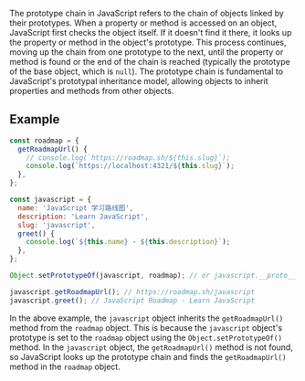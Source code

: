 <!--
 * @Author: capybarato 1023536640@qq.com
 * @Date: 2024-10-08 19:23:45
 * @LastEditors: capybarato 1023536640@qq.com
 * @LastEditTime: 2024-10-08 20:42:31
 * @FilePath: \roadMapPro\src\data\question-groups\javascript\content\prototype-chain.md
 * @Description: 这是默认设置,请设置`customMade`, 打开koroFileHeader查看配置 进行设置: https://github.com/OBKoro1/koro1FileHeader/wiki/%E9%85%8D%E7%BD%AE
-->
The prototype chain in JavaScript refers to the chain of objects linked by their prototypes. When a property or method is accessed on an object, JavaScript first checks the object itself. If it doesn't find it there, it looks up the property or method in the object's prototype. This process continues, moving up the chain from one prototype to the next, until the property or method is found or the end of the chain is reached (typically the prototype of the base object, which is `null`). The prototype chain is fundamental to JavaScript's prototypal inheritance model, allowing objects to inherit properties and methods from other objects.

## Example

```js
const roadmap = {
  getRoadmapUrl() {
    // console.log(`https://roadmap.sh/${this.slug}`);
    console.log(`https://localhost:4321/${this.slug}`);
  },
};

const javascript = {
  name: 'JavaScript 学习路线图',
  description: 'Learn JavaScript',
  slug: 'javascript',
  greet() {
    console.log(`${this.name} - ${this.description}`);
  },
};

Object.setPrototypeOf(javascript, roadmap); // or javascript.__proto__ = roadmap;

javascript.getRoadmapUrl(); // https://roadmap.sh/javascript
javascript.greet(); // JavaScript Roadmap - Learn JavaScript
```

In the above example, the `javascript` object inherits the `getRoadmapUrl()` method from the `roadmap` object. This is because the `javascript` object's prototype is set to the `roadmap` object using the `Object.setPrototypeOf()` method. In the `javascript` object, the `getRoadmapUrl()` method is not found, so JavaScript looks up the prototype chain and finds the `getRoadmapUrl()` method in the `roadmap` object.
